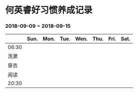 何英睿好习惯养成记录
==================

### 2018-09-09 ~ 2018-09-15

|     |Sun.|Mon.|Tue.|Wen.|Thu.|Fri.|Sat.|
|:----|:---|:---|:---|:---|:---|:---|:---|
|06:30|    |    |    |    |    |    |    |
|洗漱  |    |    |    |    |    |    |    |
|穿衣  |    |    |    |    |    |    |    |
|阅读  |    |    |    |    |    |    |    |
|20:30|    |    |    |    |    |    |    |
